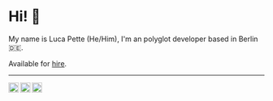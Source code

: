 # Hi! 👋

My name is Luca Pette (He/Him), I'm an polyglot developer based in Berlin 🇩🇪.

Available for [hire](https://lucapette.me/hire).


----

<a href="https://twitter.com/lucapette">
  <img align="left" alt="Luca Pette's twitter" width="20px" src="https://simpleicons.now.sh/twitter/495f7e" />
</a>
<a rel="me" href="https://mastodon.social/@lucapette">
  <img align="left" alt="Luca Pette's mastodon" width="20px" src="https://simpleicons.now.sh/mastodon/495f7e" />
</a>
<a href="https://linkedin.com/in/lucapette">
  <img align="left" alt="Luca Pette's LinkedIn" width="20px" src="https://simpleicons.now.sh/linkedin/495f7e" />
</a>
